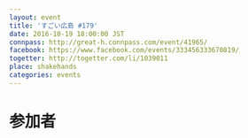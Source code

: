 ```yaml
---
layout: event
title: 'すごい広島 #179'
date: 2016-10-19 18:00:00 JST
connpass: http://great-h.connpass.com/event/41965/
facebook: https://www.facebook.com/events/333456333670819/
togetter: http://togetter.com/li/1039011
place: shakehands
categories: events
---
```


# 参加者
